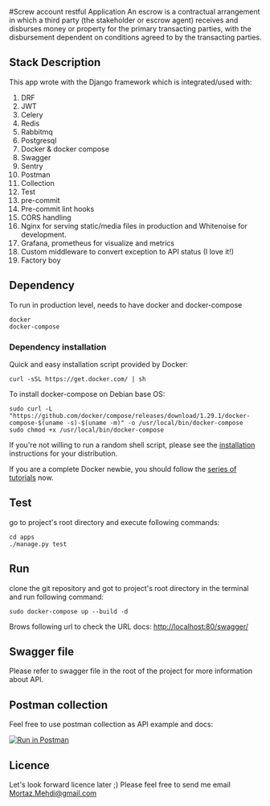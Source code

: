 #Screw account restful Application
An escrow is a contractual arrangement in which a third party (the stakeholder or escrow agent) receives and disburses
money or property for the primary transacting parties, with the disbursement dependent on conditions agreed to by the
transacting parties.

## Stack Description
This app wrote with the Django framework which is integrated/used with:
1. DRF
2. JWT
3. Celery
4. Redis
5. Rabbitmq
6. Postgresql
7. Docker & docker compose
8. Swagger
9. Sentry
10. Postman
11. Collection
12. Test
13. pre-commit
14. Pre-commit lint hooks
15. CORS handling
16. Nginx for serving static/media files in production and Whitenoise for development.
17. Grafana, prometheus for visualize and metrics
18. Custom middleware to convert exception to API status (I love it!)
19. Factory boy

## Dependency
To run in production level, needs to have docker and docker-compose
```text
docker
docker-compose
```
### Dependency installation

Quick and easy installation script provided by Docker:

```shell script
curl -sSL https://get.docker.com/ | sh
```
To install docker-compose on Debian base OS:
```shell script
sudo curl -L "https://github.com/docker/compose/releases/download/1.29.1/docker-compose-$(uname -s)-$(uname -m)" -o /usr/local/bin/docker-compose
sudo chmod +x /usr/local/bin/docker-compose

```
If you're not willing to run a random shell script, please see the [installation](https://docs.docker.com/engine/installation/linux/) instructions for your distribution.

If you are a complete Docker newbie, you should follow the [series of tutorials](https://docs.docker.com/engine/getstarted/) now.

## Test
go to project's root directory and execute following commands:
```shell script
cd apps
./manage.py test
```

## Run
clone the git repository and got to project's root directory in the terminal and run following command:
```shell script
sudo docker-compose up --build -d
```
Brows following url to check the URL docs:
[http://localhost:80/swagger/](http://localhost:80/swagger/)

## Swagger file
Please refer to swagger file in the root of the project for more information about API.

## Postman collection
Feel free to use postman collection as API example and docs:

[![Run in Postman](https://run.pstmn.io/button.svg)](https://app.getpostman.com/run-collection/9d79795edc4869d7b89b?action=collection%2Fimport#?env%5BDev%5D=W3sia2V5Ijoic2VydmVyX3VybCIsInZhbHVlIjoiaHR0cDovLzAuMC4wLjA6ODAwMCIsImVuYWJsZWQiOnRydWV9LHsia2V5IjoiYWNjZXNzX3Rva2VuIiwidmFsdWUiOiIiLCJlbmFibGVkIjp0cnVlfSx7ImtleSI6InJlZnJlc2hfdG9rZW4iLCJ2YWx1ZSI6IiIsImVuYWJsZWQiOnRydWV9LHsia2V5IjoiYm90X3VybCIsInZhbHVlIjoiaHR0cDovL2xvY2FsaG9zdDo4MDAwIiwiZW5hYmxlZCI6dHJ1ZX1d)

## Licence
Let's look forward licence later ;)
Please feel free to send me email Mortaz.Mehdi@gmail.com
